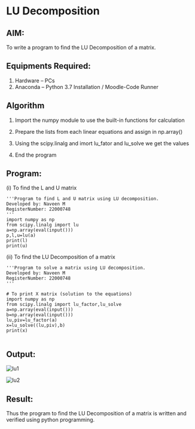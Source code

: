 # LU Decomposition 

## AIM:
To write a program to find the LU Decomposition of a matrix.

## Equipments Required:
1. Hardware – PCs
2. Anaconda – Python 3.7 Installation / Moodle-Code Runner

## Algorithm
1. Import the numpy module to use the built-in functions for
calculation

2.  Prepare the lists from each linear equations and assign in
np.array()

3. Using the scipy.linalg and imort lu_fator and lu_solve we get the values

4. End the program

## Program:
(i) To find the L and U matrix
```
'''Program to find L and U matrix using LU decomposition.
Developed by: Naveen M
RegisterNumber: 22000748
'''
import numpy as np
from scipy.linalg import lu
a=np.array(eval(input()))
p,l,u=lu(a)
print(l)
print(u)
```
(ii) To find the LU Decomposition of a matrix
```
'''Program to solve a matrix using LU decomposition.
Developed by: Naveen M
RegisterNumber: 22000748
'''

# To print X matrix (solution to the equations)
import numpy as np
from scipy.linalg import lu_factor,lu_solve
a=np.array(eval(input()))
b=np.array(eval(input()))
lu,piv=lu_factor(a)
x=lu_solve((lu,piv),b)
print(x)


```
## Output:
![lu1](https://user-images.githubusercontent.com/117974950/212479444-d0f7533f-3d3c-403e-8cd0-1e64f9a0a28f.png)

![lu2](https://user-images.githubusercontent.com/117974950/212479499-db4ffd36-5601-4dfd-a1ab-6482b8783fa3.png)



## Result:
Thus the program to find the LU Decomposition of a matrix is written and verified using python programming.


